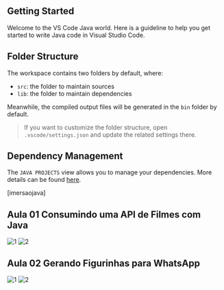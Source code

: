 ## Getting Started

Welcome to the VS Code Java world. Here is a guideline to help you get started to write Java code in Visual Studio Code.

## Folder Structure

The workspace contains two folders by default, where:

- `src`: the folder to maintain sources
- `lib`: the folder to maintain dependencies

Meanwhile, the compiled output files will be generated in the `bin` folder by default.

> If you want to customize the folder structure, open `.vscode/settings.json` and update the related settings there.

## Dependency Management

The `JAVA PROJECTS` view allows you to manage your dependencies. More details can be found [here](https://github.com/microsoft/vscode-java-dependency#manage-dependencies).

[imersaojava]

## Aula 01 Consumindo uma API de Filmes com Java
![1](https://user-images.githubusercontent.com/52221752/179817534-9f51ddad-42e4-4e65-80e9-5c357f2ba32c.PNG)
![2](https://user-images.githubusercontent.com/52221752/179817559-06f88c94-3db1-4716-b06d-bd3df522a1cd.PNG)

## Aula 02 Gerando Figurinhas para WhatsApp
![1](https://user-images.githubusercontent.com/52221752/180068829-6771e771-3930-4930-8e4c-149d84c5ac23.PNG)
![2](https://user-images.githubusercontent.com/52221752/180068845-ef53cc1a-2a75-470d-b50d-c933e3a60936.PNG)
